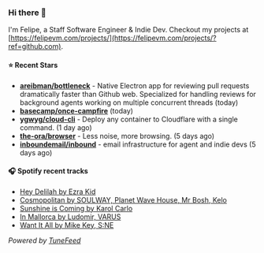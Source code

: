 ### Hi there 👋

I'm Felipe, a Staff Software Engineer & Indie Dev. Checkout my projects at [https://felipevm.com/projects/](https://felipevm.com/projects/?ref=github.com).

#### ⭐ Recent Stars
- **[areibman/bottleneck](https://github.com/areibman/bottleneck)** - Native Electron app for reviewing pull requests dramatically faster than Github web. Specialized for handling reviews for background agents working on multiple concurrent threads (today)
- **[basecamp/once-campfire](https://github.com/basecamp/once-campfire)** (today)
- **[ygwyg/cloud-cli](https://github.com/ygwyg/cloud-cli)** - Deploy any container to Cloudflare with a single command. (1 day ago)
- **[the-ora/browser](https://github.com/the-ora/browser)** - Less noise, more browsing. (5 days ago)
- **[inboundemail/inbound](https://github.com/inboundemail/inbound)** - email infrastructure for agent and indie devs (5 days ago)

#### 🎧 Spotify recent tracks
- [Hey Delilah by Ezra Kid](https://open.spotify.com/track/5H5TjNhjpZQwokU9OX7mOw)
- [Cosmopolitan by SOULWAY, Planet Wave House, Mr Bosh, Kelo](https://open.spotify.com/track/3KyJkXOhCZD8xq2zRJiMZD)
- [Sunshine is Coming by Karol Carlo](https://open.spotify.com/track/3mCBnVxnyLp2t5uhxsK4pm)
- [In Mallorca by Ludomir, VARUS](https://open.spotify.com/track/2ieduwQdVE2uupvP53SrGS)
- [Want It All by Mike Key, S:NE](https://open.spotify.com/track/2bFHpvUFSKn1fWacZlARlk)

_Powered by [TuneFeed](https://tunefeed.app?ref=github.com)_
